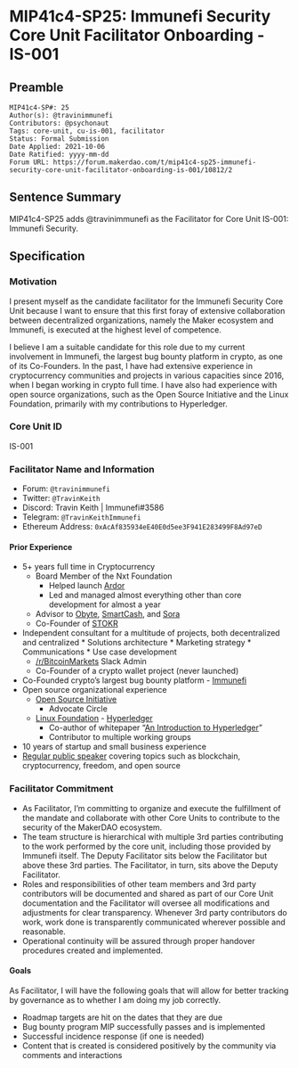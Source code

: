 # MIP41c4-SP25: Immunefi Security Core Unit Facilitator Onboarding - IS-001

## Preamble

```
MIP41c4-SP#: 25
Author(s): @travinimmunefi
Contributors: @psychonaut
Tags: core-unit, cu-is-001, facilitator
Status: Formal Submission
Date Applied: 2021-10-06
Date Ratified: yyyy-mm-dd 
Forum URL: https://forum.makerdao.com/t/mip41c4-sp25-immunefi-security-core-unit-facilitator-onboarding-is-001/10812/2
```

## Sentence Summary

MIP41c4-SP25 adds @travinimmunefi as the Facilitator for Core Unit IS-001: Immunefi Security.

## Specification  
  
### Motivation

I present myself as the candidate facilitator for the Immunefi Security Core Unit because I want to ensure that this first foray of extensive collaboration between decentralized organizations, namely the Maker ecosystem and Immunefi, is executed at the highest level of competence.

I believe I am a suitable candidate for this role due to my current involvement in Immunefi, the largest bug bounty platform in crypto, as one of its Co-Founders. In the past, I have had extensive experience in cryptocurrency communities and projects in various capacities since 2016, when I began working in crypto full time. I have also had experience with open source organizations, such as the Open Source Initiative and the Linux Foundation, primarily with my contributions to Hyperledger.

### Core Unit ID

IS-001
  
### Facilitator Name and Information

* Forum: `@travinimmunefi`
* Twitter: `@TravinKeith`
* Discord: Travin Keith | Immunefi#3586
* Telegram: `@TravinKeithImmunefi`
* Ethereum Address: `0xAcAf835934eE40E0d5ee3F941E283499F8Ad97eD`

#### Prior Experience

* 5+ years full time in Cryptocurrency
   * Board Member of the Nxt Foundation
      * Helped launch [Ardor](https://www.jelurida.com/ardor)
      * Led and managed almost everything other than core development for almost a year
   * Advisor to [Obyte](https://obyte.org/), [SmartCash](https://smartcash.cc), and [Sora](https://sora.org)
   * Co-Founder of [STOKR](https://stokr.io/)
* Independent consultant for a multitude of projects, both decentralized and centralized
      * Solutions architecture
      * Marketing strategy
      * Communications
      * Use case development
   * [/r/BitcoinMarkets](https://reddit.com/r/bitcoinmarkets) Slack Admin
   * Co-Founder of a crypto wallet project (never launched)
* Co-Founded crypto’s largest bug bounty platform - [Immunefi](https://immunefi.com)
* Open source organizational experience
   * [Open Source Initiative](https://www.opensource.org)
      * Advocate Circle
   * [Linux Foundation](https://www.linuxfoundation.org/) - [Hyperledger](https://hyperledger.org/)
      * Co-author of whitepaper “[An Introduction to Hyperledger](https://www.hyperledger.org/wp-content/uploads/2018/08/HL_Whitepaper_IntroductiontoHyperledger.pdf)”
      * Contributor to multiple working groups
* 10 years of startup and small business experience
* [Regular public speaker](https://www.travinkeith.com/speaking-engagements) covering topics such as blockchain, cryptocurrency, freedom, and open source

### Facilitator Commitment

* As Facilitator, I’m committing to organize and execute the fulfillment of the mandate and collaborate with other Core Units to contribute to the security of the MakerDAO ecosystem.
* The team structure is hierarchical with multiple 3rd parties contributing to the work performed by the core unit, including those provided by Immunefi itself. The Deputy Facilitator sits below the Facilitator but above these 3rd parties. The Facilitator, in turn, sits above the Deputy Facilitator.
* Roles and responsibilities of other team members and 3rd party contributors will be documented and shared as part of our Core Unit documentation and the Facilitator will oversee all modifications and adjustments for clear transparency. Whenever 3rd party contributors do work, work done is transparently communicated wherever possible and reasonable. 
* Operational continuity will be assured through proper handover procedures created and implemented. 

#### Goals

As Facilitator, I will have the following goals that will allow for better tracking by governance as to whether I am doing my job correctly.

* Roadmap targets are hit on the dates that they are due
* Bug bounty program MIP successfully passes and is implemented
* Successful incidence response (if one is needed)
* Content that is created is considered positively by the community via comments and interactions
